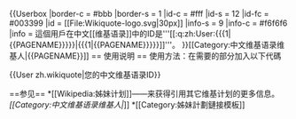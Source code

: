 {{Userbox
  |border-c = #bbb
  |border-s = 1
  |id-c     = #fff
  |id-s     = 12
  |id-fc    = #003399
  |id       = [[File:Wikiquote-logo.svg|30px]]
  |info-s   = 9
  |info-c   = #f6f6f6
  |info     = 這個用戶在中文[[维基语录]]中的ID是'''[[:q:zh:User:{{{1|{{PAGENAME}}}}}|{{{1|{{PAGENAME}}}}}]]'''。
}}<includeonly>[[Category:中文维基语录维基人|{{PAGENAME}}]]</includeonly>
<noinclude>
== 使用说明 ==
使用方法：在需要的部分加入以下代碼

<nowiki>{{User zh.wikiquote|您的中文维基语录ID}}</nowiki>

==参见==
*[[Wikipedia:姊妹计划]]——来获得引用其它维基计划的更多信息。
*[[Category:中文维基语录维基人|*]]
*[[Category:姊妹計劃鏈接模板]]
</noinclude>